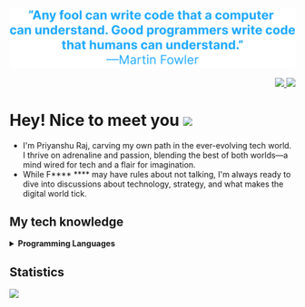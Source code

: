 <br>
<p align= "center">
    <img width="750px" src="quote.svg" />
</p>

<p align="right">
  <a href="https://www.linkedin.com/in/priyansh-raj/" target="_blank">
    <img src="https://img.shields.io/badge/-linkedin-white?style=for-the-badge&logo=linkedin&logoColor=000" />
  </a>
  
  <a href="mailto:priyanshraj.dev@gmail.com" target="_blank">
    <img src="https://img.shields.io/badge/-gmail-white?style=for-the-badge&logo=gmail&logoColor=000" />
  </a>
</p>

# Hey! Nice to meet you <img src="sunglasses.gif" width="30"/>
- I'm Priyanshu Raj, carving my own path in the ever-evolving tech world. I thrive on adrenaline and passion, blending the best of both worlds—a mind wired for tech and a flair for imagination.
- While F**** **** may have rules about not talking, I'm always ready to dive into discussions about technology, strategy, and what makes the digital world tick.


## My tech knowledge

<details>	
  <summary><b>Programming Languages</b></summary>
  <a href="https://python.org/" target="_blank">
    <img src="https://img.shields.io/badge/-python-black?style=for-the-badge" />
  </a>
  <a href="https://java.com" target="_blank">
    <img src="https://img.shields.io/badge/-javascript-black?style=for-the-badge" />
  </a>
  <a href="https://developer.mozilla.org/en-US/docs/Web/JavaScript" target="_blank">
    <img src="https://img.shields.io/badge/-CPP-black?style=for-the-badge" />
  </a>
  <a href="https://react.org/" target="_blank">
    <img src="https://img.shields.io/badge/-react-black?style=for-the-badge" />
  </a>
  <a href="https://w3schools.com/sql/sql_intro.asp/" target="_blank">
    <img src="https://img.shields.io/badge/-sql-black?style=for-the-badge" />
  </a>
  </a>
  <a href="https://w3schools.com/sql/sql_intro.asp/" target="_blank">
    <img src="https://img.shields.io/badge/-mongodb-black?style=for-the-badge" />
  </a>
  </a>
  <a href="https://w3schools.com/sql/sql_intro.asp/" target="_blank">
    <img src="https://img.shields.io/badge/-nodejs-black?style=for-the-badge" />
  </a>
  
</details>


## Statistics
<img src="https://github-readme-streak-stats-vert-rho.vercel.app/?user=fqueis&theme=github-dark-blue&border_radius=4&mode=weekly"/>
